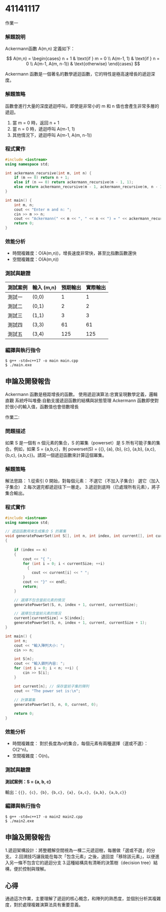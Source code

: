 # 41141117

作業一

### 解題說明

Ackermann函數 A(m,n) 定義如下：

$$
A(m,n) = \begin{cases}
n + 1 & \text{if } m = 0 \\
A(m-1, 1) & \text{if } n = 0 \\
A(m-1, A(m, n-1)) & \text{otherwise}
\end{cases}
$$

Ackermann 函數是一個著名的數學遞迴函數，它的特性是極高速增長的遞迴深度。

### 解題策略

函數會進行大量的深度遞迴呼叫，即使是非常小的 m 和 n 值也會產生非常多層的遞迴。

1. 當 m = 0 時，返回 n + 1
2. 當 n = 0 時，遞迴呼叫 A(m-1, 1)
3. 其他情況下，遞迴呼叫 A(m-1, A(m, n-1))


### 程式實作


```cpp
#include <iostream>
using namespace std;

int ackermann_recursive(int m, int n) {
    if (m == 0) return n + 1;
    else if (n == 0) return ackermann_recursive(m - 1, 1);
    else return ackermann_recursive(m - 1, ackermann_recursive(m, n - 1));
}

int main() {
    int m, n;
    cout << "Enter m and n: ";
    cin >> m >> n;
    cout << "Ackermann(" << m << ", " << n << ") = " << ackermann_recursive(m, n) << endl;
    return 0;
}
```



### 效能分析

- 時間複雜度：O(A(m,n))，增長速度非常快，甚至比指數函數還快
- 空間複雜度：O(A(m,n))

### 測試與驗證

| 測試案例 | 輸入 (m,n) | 預期輸出 | 實際輸出 |
|----------|------------|----------|----------|
| 測試一   | (0,0)      | 1        | 1        |
| 測試二   | (0,1)      | 2        | 2        |
| 測試三   | (1,1)      | 3        | 3        |
| 測試四   | (3,3)      | 61       | 61       |
| 測試五   | (3,4)      | 125      | 125      |

### 編譯與執行指令

```shell
$ g++ -std=c++17 -o main main.cpp
$ ./main.exe
```
## 申論及開發報告

Ackermann 函數是極距增長的函數。
使用遞迴演算法:忠實呈現數學定義，邏輯直觀
系統呼叫堆疊:自動支援遞迴函數的結構與狀態管理
Ackermann 函數即使對於很小的輸入值，函數值也會倍數增長



作業二:

### 問題描述

如果 S 是一個有 n 個元素的集合，S 的冪集（powerset）是 S 所有可能子集的集合。例如，如果 S = {a,b,c}，則 powerset(S) = {{}, {a}, {b}, {c}, {a,b}, {a,c}, {b,c}, {a,b,c}}。請寫一個遞迴函數來計算這個冪集。

### 解題策略
解法思路：
1.從索引 0 開始，對每個元素：
    不選它（不加入子集合）
    選它（加入子集合）
2.每次選完都遞迴往下一層走。
3.遞迴到底時（已處理所有元素），將子集合輸出。

### 程式實作

```cpp
#include <iostream>
using namespace std;

// 遞迴函數用來生成集合 S 的冪集
void generatePowerSet(int S[], int n, int index, int current[], int currentSize) 
{
  
    if (index == n) 
    {
        cout << "{ ";
        for (int i = 0; i < currentSize; ++i)
          {
            cout << current[i] << " ";
        }
        cout << "}" << endl;
        return;
    }

    // 選擇不包含當前元素的情況
    generatePowerSet(S, n, index + 1, current, currentSize);

    // 選擇包含當前元素的情況
    current[currentSize] = S[index];
    generatePowerSet(S, n, index + 1, current, currentSize + 1);
}

int main() {
    int n;
    cout << "輸入陣列大小: ";
    cin >> n;

    int S[n]; 
    cout << "輸入鎮列內容: ";
    for (int i = 0; i < n; ++i) {
        cin >> S[i];
    }

    int current[n]; // 保存當前子集的陣列
    cout << "The power set is:\n";
    
    // 計算冪集
    generatePowerSet(S, n, 0, current, 0);

    return 0;
}
```

### 效能分析

- 時間複雜度：
對於長度為n的集合，每個元素有兩種選擇（選或不選）：O(2^n)。
- 空間複雜度：O(n)。

### 測試與驗證

**測試案例：S = {a, b, c}**


輸出：`{{}, {c}, {b}, {b,c}, {a}, {a,c}, {a,b}, {a,b,c}}`

### 編譯與執行指令

```shell
$ g++ -std=c++17 -o main2 main2.cpp
$ ./main2.exe
```

## 申論及開發報告

1.遞迴架構設計：將整體解空間視為一棵二元遞迴樹，每層做「選或不選」的分支。
2.回溯技巧讓我能在每次「包含元素」之後，退回並「移除該元素」，以便進入另一條不包含它的遞迴分支
3.這種結構具有清晰的決策樹（decision tree）結構，便於控制與理解。


## 心得

通過這次作業，主要理解了遞迴的核心概念，和陣列的熟悉度，並個別分析其複雜度，對於處理複雜演算法具有重要意義。